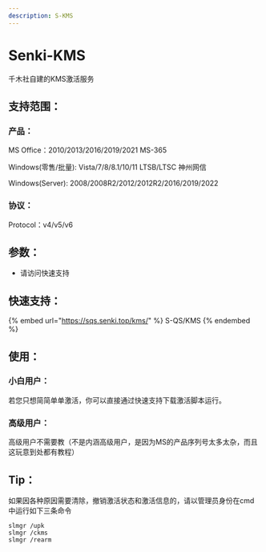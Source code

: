 ```yaml
---
description: S-KMS
---
```


# Senki-KMS

千木社自建的KMS激活服务

## 支持范围：

### 产品：

MS Office：2010/2013/2016/2019/2021 MS-365

Windows(零售/批量): Vista/7/8/8.1/10/11 LTSB/LTSC 神州网信

Windows(Server): 2008/2008R2/2012/2012R2/2016/2019/2022

### 协议：

Protocol：v4/v5/v6

## 参数：

* 请访问快速支持

## 快速支持：

{% embed url="https://sqs.senki.top/kms/" %}
S-QS/KMS
{% endembed %}

## 使用：

### 小白用户：

若您只想简简单单激活，你可以直接通过快速支持下载激活脚本运行。

### 高级用户：

高级用户不需要教（不是内涵高级用户，是因为MS的产品序列号太多太杂，而且这玩意到处都有教程）

## Tip：

如果因各种原因需要清除，撤销激活状态和激活信息的，请以管理员身份在cmd中运行如下三条命令

```
slmgr /upk
slmgr /ckms
slmgr /rearm
```
